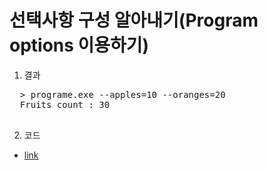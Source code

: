 # 선택사항 구성 알아내기(Program options 이용하기)
1. 결과
  <pre>
  > programe.exe --apples=10 --oranges=20
  Fruits count : 30
  </pre>
2. 코드
  - [link](https://github.com/datakun/SourceCodeReading/blob/master/2015/Boost/Boost/Boost/main.cpp)
